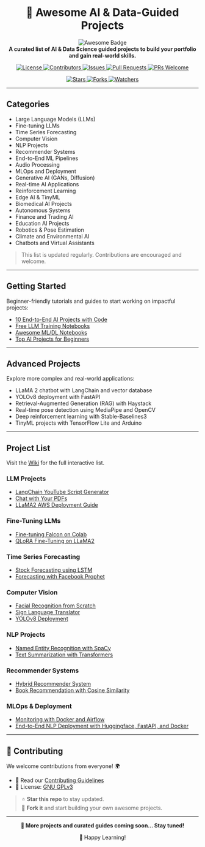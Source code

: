 <h1 align="center">🚀 Awesome AI & Data-Guided Projects</h1>

<p align="center">
  <img src="https://awesome.re/badge.svg" alt="Awesome Badge"/>
  <br>
  <strong>A curated list of AI & Data Science guided projects to build your portfolio and gain real-world skills.</strong>
</p>

<p align="center">
  <a href="https://github.com/Duncan1738/Awesome-AI-Data-Guided-Projects/blob/main/LICENSE">
    <img src="https://img.shields.io/github/license/Duncan1738/Awesome-AI-Data-Guided-Projects.svg" alt="License"/>
  </a>
  <a href="https://github.com/Duncan1738/Awesome-AI-Data-Guided-Projects/graphs/contributors">
    <img src="https://img.shields.io/github/contributors/Duncan1738/Awesome-AI-Data-Guided-Projects.svg" alt="Contributors"/>
  </a>
  <a href="https://github.com/Duncan1738/Awesome-AI-Data-Guided-Projects/issues">
    <img src="https://img.shields.io/github/issues/Duncan1738/Awesome-AI-Data-Guided-Projects.svg" alt="Issues"/>
  </a>
  <a href="https://github.com/Duncan1738/Awesome-AI-Data-Guided-Projects/pulls">
    <img src="https://img.shields.io/github/issues-pr/Duncan1738/Awesome-AI-Data-Guided-Projects.svg" alt="Pull Requests"/>
  </a>
  <a href="http://makeapullrequest.com">
    <img src="https://img.shields.io/badge/PRs-welcome-brightgreen.svg?style=flat-square" alt="PRs Welcome"/>
  </a>
</p>

<p align="center">
  <a href="https://github.com/Duncan1738/Awesome-AI-Data-Guided-Projects/stargazers">
    <img src="https://img.shields.io/github/stars/Duncan1738/Awesome-AI-Data-Guided-Projects.svg?style=social&label=Star" alt="Stars"/>
  </a>
  <a href="https://github.com/Duncan1738/Awesome-AI-Data-Guided-Projects/network">
    <img src="https://img.shields.io/github/forks/Duncan1738/Awesome-AI-Data-Guided-Projects.svg?style=social&label=Fork" alt="Forks"/>
  </a>
  <a href="https://github.com/Duncan1738/Awesome-AI-Data-Guided-Projects/watchers">
    <img src="https://img.shields.io/github/watchers/Duncan1738/Awesome-AI-Data-Guided-Projects.svg?style=social&label=Watch" alt="Watchers"/>
  </a>
</p>

---


## Categories

- Large Language Models (LLMs)
- Fine-tuning LLMs
- Time Series Forecasting
- Computer Vision
- NLP Projects
- Recommender Systems
- End-to-End ML Pipelines
- Audio Processing
- MLOps and Deployment
- Generative AI (GANs, Diffusion)
- Real-time AI Applications
- Reinforcement Learning
- Edge AI & TinyML
- Biomedical AI Projects
- Autonomous Systems
- Finance and Trading AI
- Education AI Projects
- Robotics & Pose Estimation
- Climate and Environmental AI
- Chatbots and Virtual Assistants

> This list is updated regularly. Contributions are encouraged and welcome.

---

## Getting Started

Beginner-friendly tutorials and guides to start working on impactful projects:

- [10 End-to-End AI Projects with Code](https://pub.towardsai.net/10-end-to-end-guided-data-science-projects-to-build-your-portfolio-b7b9047fe6c9)
- [Free LLM Training Notebooks](https://levelup.gitconnected.com/14-free-large-language-models-fine-tuning-notebooks-532055717cb7)
- [Awesome ML/DL Notebooks](https://github.com/neomatrix369/awesome-ai-ml-dl/blob/master/notebooks/README.md)
- [Top AI Projects for Beginners](https://github.com/llSourcell/Learn_Machine_Learning_in_3_Months)

---

## Advanced Projects

Explore more complex and real-world applications:

- LLaMA 2 chatbot with LangChain and vector database
- YOLOv8 deployment with FastAPI
- Retrieval-Augmented Generation (RAG) with Haystack
- Real-time pose detection using MediaPipe and OpenCV
- Deep reinforcement learning with Stable-Baselines3
- TinyML projects with TensorFlow Lite and Arduino

---

## Project List

Visit the [Wiki](https://github.com/Duncan1738/Awesome-AI-Data-Guided-Projects/wiki) for the full interactive list.

### LLM Projects

- [LangChain YouTube Script Generator](https://levelup.gitconnected.com/automating-youtube-script-writing-with-langchain-and-streamlit-a-step-by-step-guide-9786ebaec6be)
- [Chat with Your PDFs](https://levelup.gitconnected.com/building-a-pdf-chat-app-using-langchain-openai-api-streamlit-3d95c27bda0)
- [LLaMA2 AWS Deployment Guide](https://www.youtube.com/watch?v=rQq1m2aJ_fk)

### Fine-Tuning LLMs

- [Fine-tuning Falcon on Colab](https://colab.research.google.com/github/ashishpatel26/LLM-Finetuning/blob/main/6.Finetune%20Falcon-7b%20with%20BNB%20Self%20Supervised%20Training.ipynb)
- [QLoRA Fine-Tuning on LLaMA2](https://colab.research.google.com/github/ashishpatel26/LLM-Finetuning/blob/main/7.FineTune_LLAMA2_with_QLORA.ipynb)

### Time Series Forecasting

- [Stock Forecasting using LSTM](https://www.youtube.com/watch?v=H6du_pfuznE)
- [Forecasting with Facebook Prophet](https://www.youtube.com/watch?v=KvLG1uTC-KU)

### Computer Vision

- [Facial Recognition from Scratch](https://youtu.be/bK_k7eebGgc)
- [Sign Language Translator](https://youtu.be/ZTSRZt04JkY)
- [YOLOv8 Deployment](https://github.com/ultralytics/ultralytics)

### NLP Projects

- [Named Entity Recognition with SpaCy](https://medium.com/@sanskrutikhedkar09/mastering-information-extraction-from-unstructured-text-a-deep-dive-into-named-entity-recognition-4aa2f664a453/)
- [Text Summarization with Transformers](https://medium.com/@govindarajpriyanthan/text-summarization-with-hugging-face-transformers-2e9abf29c52f)

### Recommender Systems

- [Hybrid Recommender System](https://www.youtube.com/watch?v=zv7Q1Hh1uG8)
- [Book Recommendation with Cosine Similarity](https://towardsdatascience.com/building-a-book-recommender-system-using-cosine-similarity-dc5188ff8742)

### MLOps & Deployment

- [Monitoring with Docker and Airflow](https://github.com/AjNavneet/Loan-Eligibility-Prediction-Pipeline-Airflow-Docker)
- [End-to-End NLP Deployment with Huggingface, FastAPI, and Docker](https://medium.com/data-science/end-to-end-nlp-project-with-hugging-face-fastapi-and-docker-615a63d80c53)
---

## 🤝 Contributing

We welcome contributions from everyone! 🌍

- 📘 Read our [Contributing Guidelines](../CONTRIBUTING.md)  
- 📄 License: [GNU GPLv3](https://www.gnu.org/licenses/gpl-3.0.en.html)  

> ⭐ **Star this repo** to stay updated.  
> 🔁 **Fork it** and start building your own awesome projects.

---

<p align="center"><strong>🔄 More projects and curated guides coming soon... Stay tuned!</strong></p>
<p align="center">🧠 Happy Learning!</p>
